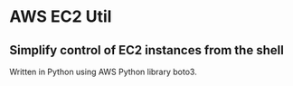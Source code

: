 # AWS EC2 Util
## Simplify control of EC2 instances from the shell

Written in Python using AWS Python library boto3.